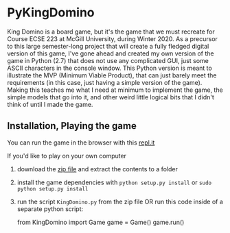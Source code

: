 # PyKingDomino

King Domino is a board game, but it's the game that we must recreate for Course ECSE 223 at McGill University, during Winter 2020.  As a precursor to this large semester-long project that will create a fully fledged digital version of this game, I've gone ahead and created my own version of the game in Python (2.7) that does not use any complicated GUI, just some ASCII characters in the console window.  This Python version is meant to illustrate the MVP (Minimum Viable Product), that can just barely meet the requirements (in this case, just having a simple version of the game).  Making this teaches me what I need at minimum to implement the game, the simple models that go into it, and other weird little logical bits that I didn't think of until I made the game.

## Installation, Playing the game

You can run the game in the browser with this [repl.it](https://PyKingDomino.ryanau.repl.run)

If you'd like to play on your own computer
1. download the [zip file](https://github.com/auryan898/PyKingDomino/archive/master.zip) and extract the contents to a folder
2. install the game dependencies with `python setup.py install` or `sudo python setup.py install`
3. run the script `KingDomino.py` from the zip file OR run this code inside of a separate python script:

    from KingDomino import Game
    game = Game()
    game.run()
